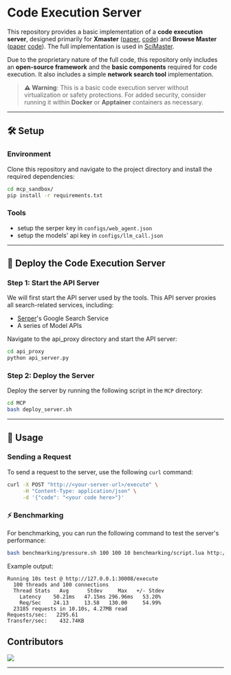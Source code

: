 # Code Execution Server

This repository provides a basic implementation of a **code execution server**, designed primarily for **Xmaster** ([paper](https://arxiv.org/abs/2507.05241), [code](https://github.com/sjtu-sai-agents/X-Master)) and **Browse Master** ([paper](https://arxiv.org/abs/2508.09129) [code](https://github.com/sjtu-sai-agents/Browse-Master)). The full implementation is used in [SciMaster](https://scimaster.bohrium.com). 

Due to the proprietary nature of the full code, this repository only includes an **open-source framework** and the **basic components** required for code execution. It also includes a simple **network search tool** implementation.

> **⚠️ Warning**: This is a basic code execution server without virtualization or safety protections. For added security, consider running it within **Docker** or **Apptainer** containers as necessary.


---

## 🛠️ Setup

### Environment

Clone this repository and navigate to the project directory and install the required dependencies:

```bash
cd mcp_sandbox/
pip install -r requirements.txt
```

### Tools

- setup the serper key in `configs/web_agent.json`
- setup the models' api key in `configs/llm_call.json`



---

## 🚀 Deploy the Code Execution Server

### Step 1: Start the API Server

We will first start the API server used by the tools. This API server proxies all search-related services, including:

- [Serper](https://serper.dev/)'s Google Search Service
- A series of Model APIs

Navigate to the api_proxy directory and start the API server:
```bash
cd api_proxy
python api_server.py
```

### Step 2: Deploy the Server

Deploy the server by running the following script in the `MCP` directory:

```bash
cd MCP
bash deploy_server.sh
```

---

## 📝 Usage

### Sending a Request

To send a request to the server, use the following `curl` command:

```bash
curl -X POST "http://<your-server-url>/execute" \
     -H "Content-Type: application/json" \
     -d '{"code": "<your code here>"}'
```

### ⚡ Benchmarking

For benchmarking, you can run the following command to test the server's performance:

```bash
bash benchmarking/pressure.sh 100 100 10 benchmarking/script.lua http://127.0.0.1:30008
```

Example output:

```
Running 10s test @ http://127.0.0.1:30008/execute
  100 threads and 100 connections
  Thread Stats   Avg      Stdev     Max   +/- Stdev
    Latency    50.21ms   47.15ms 296.96ms   53.20%
    Req/Sec    24.13     13.58   130.00     54.99%
  23185 requests in 10.10s, 4.27MB read
Requests/sec:   2295.61
Transfer/sec:    432.74KB
```
## Contributors

<a href="https://github.com/sjtu-sai-agents/mcp_sandbox/graphs/contributors">
  <img src="https://contrib.rocks/image?repo=sjtu-sai-agents/mcp_sandbox" />
</a>

---


